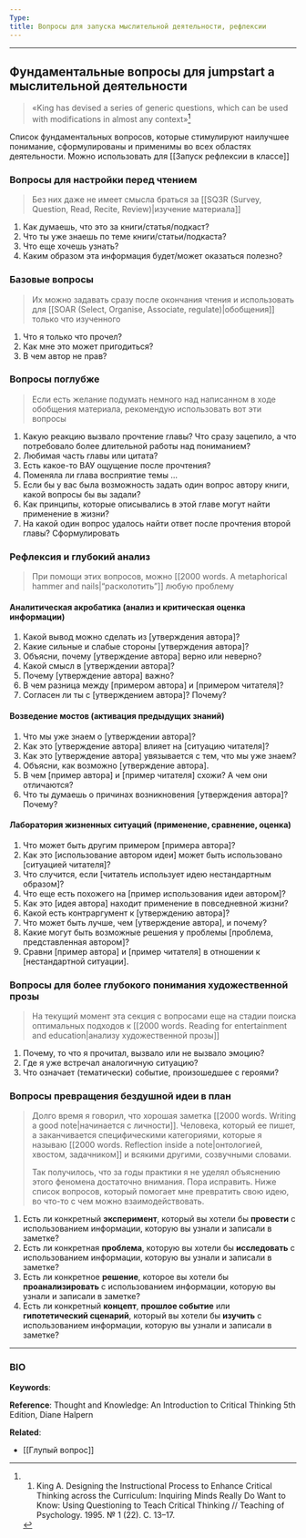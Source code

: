 ```yaml
---
Type:
title: Вопросы для запуска мыслительной деятельности, рефлексии
---
```

***
## Фундаментальные вопросы для jumpstart а мыслительной деятельности

>«King has devised a series of generic questions, which can be used with modifications in almost any context»[^1]

Список фундаментальных вопросов, которые стимулируют наилучшее понимание, сформулированы и применимы во всех областях деятельности. Можно использовать для [[Запуск рефлексии в классе]]

### Вопросы для настройки перед чтением

> Без них даже не имеет смысла браться за [[SQ3R (Survey, Question, Read, Recite, Review)|изучение материала]]

1. Как думаешь, что это за книги/статья/подкаст?
2. Что ты уже знаешь по теме книги/статьи/подкаста?
3. Что еще хочешь узнать?
4. Каким образом эта информация будет/может оказаться полезно?

### Базовые вопросы

> Их можно задавать сразу после окончания чтения и использовать для [[SOAR (Select, Organise, Associate, regulate)|обобщения]] только что изученного

1.  Что я только что прочел?
2.  Как мне это может пригодиться?
3.  В чем автор не прав?

### Вопросы поглубже

> Если есть желание подумать немного над написанном в ходе обобщения материала, рекомендую использовать вот эти вопросы

1.  Какую реакцию вызвало прочтение главы? Что сразу зацепило, а что потребовало более длительной работы над пониманием?
2.  Любимая часть главы или цитата?
3.  Есть какое-то ВАУ ощущение после прочтения?
4.  Поменяла ли глава восприятие темы ...
5.  Если бы у вас была возможность задать один вопрос автору книги, какой вопросы бы вы задали?
6.  Как принципы, которые описывались в этой главе могут найти применение в жизни?
7.  На какой один вопрос удалось найти ответ после прочтения второй главы? Сформулировать

### Рефлексия и глубокий анализ

> При помощи этих вопросов, можно [[2000 words. A metaphorical hammer and nails|“расколотить”]] любую проблему

#### Аналитическая акробатика (анализ и критическая оценка информации)

1. Какой вывод можно сделать из [утверждения автора]?
2. Какие сильные и слабые стороны [утверждения автора]?
3. Объясни, почему [утверждение автора] верно или неверно?
4. Какой смысл в [утверждении автора]?
5. Почему [утверждение автора] важно?
6. В чем разница между [примером автора] и [примером читателя]?
7. Согласен ли ты с [утверждением автора]? Почему?

#### Возведение мостов (активация предыдущих знаний)

1. Что мы уже знаем о [утверждении автора]?
2. Как это [утверждение автора] влияет на [ситуацию читателя]?
3. Как это [утверждение автора] увязывается с тем, что мы уже знаем?
4. Объясни, как возможно [утверждение автора].
5. В чем [пример автора] и [пример читателя] схожи? А чем они отличаются?
6. Что ты думаешь о причинах возникновения [утверждения автора]? Почему?

#### Лаборатория жизненных ситуаций (применение, сравнение, оценка)

1. Что может быть другим примером [примера автора]?
2. Как это [использование автором идеи] может быть использовано [ситуацией читателя]?
3. Что случится, если [читатель использует идею нестандартным образом]?
4. Что еще есть похожего на [пример использования идеи автором]?
5. Как это [идея автора] находит применение в повседневной жизни?
6. Какой есть контраргумент к [утверждению автора]?
7. Что может быть лучше, чем [утверждение автора], и почему?
8. Какие могут быть возможные решения у проблемы [проблема, представленная автором]?
9. Сравни [пример автора] и [пример читателя] в отношении к [нестандартной ситуации].

### Вопросы для более глубокого понимания художественной прозы

> На текущий момент эта секция с вопросами еще на стадии поиска оптимальных подходов к [[2000 words. Reading for entertainment and education|анализу художественной прозы]]

1. Почему, то что я прочитал, вызвало или не вызвало эмоцию?
2. Где я уже встречал аналогичную ситуацию?
3. Что означает (тематически) событие, произошедшее с героями?

### Вопросы превращения бездушной идеи в план

> Долго время я говорил, что хорошая заметка [[2000 words. Writing a good note|начинается с личности]]. Человека, который ее пишет, а заканчивается специфическими категориями, которые я называю [[2000 words. Reflection inside a note|онтологией, хвостом, задачником]] и всякими другими, созвучными словами.
> 
> Так получилось, что за годы практики я не уделял объяснению этого феномена достаточно внимания. Пора исправить. Ниже список вопросов, который помогает мне превратить свою идею, во что-то с чем можно взаимодействовать.

1. Есть ли конкретный **эксперимент**, который вы хотели бы **провести** с использованием информации, которую вы узнали и записали в заметке?
2. Есть ли конкретная **проблема**, которую вы хотели бы **исследовать** с использованием информации, которую вы узнали и записали в заметке?
3. Есть ли конкретное **решение**, которое вы хотели бы **проанализировать** с использованием информации, которую вы узнали и записали в заметке?
4. Есть ли конкретный **концепт**, **прошлое событие** или **гипотетический сценарий**, который вы хотели бы **изучить** с использованием информации, которую вы узнали и записали в заметке?

---
### BIO
**Keywords**:

**Reference**: Thought and Knowledge: An Introduction to Critical Thinking 5th Edition, Diane Halpern

**Related**:
- [[Глупый вопрос]]

[^1]: 1. King A. Designing the Instructional Process to Enhance Critical Thinking across the Curriculum: Inquiring Minds Really Do Want to Know: Using Questioning to Teach Critical Thinking // Teaching of Psychology. 1995. № 1 (22). C. 13–17.